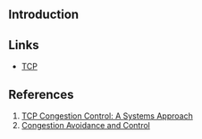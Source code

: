 ## Introduction



## Links

- [TCP](/docs/CS/CN/TCP/TCP.md)

## References

1. [TCP Congestion Control: A Systems Approach](https://tcpcc.systemsapproach.org/intro.html)
2. [Congestion Avoidance and Control](https://ee.lbl.gov/papers/congavoid.pdf)